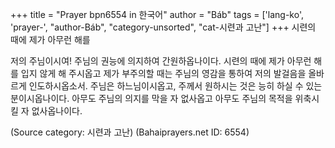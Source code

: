 +++
title = "Prayer bpn6554 in 한국어"
author = "Báb"
tags = ['lang-ko', 'prayer-', "author-Báb", "category-unsorted", "cat-시련과 고난"]
+++
시련의 때에 제가 아무런 해를

저의 주님이시여! 주님의 권능에 의지하여 간원하옵나이다. 시련의 때에 제가 아무런 해를 입지 않게 해 주시옵고 제가 부주의할 때는 주님의 영감을 통하여 저의 발걸음을 올바르게 인도하시옵소서. 주님은 하느님이시옵고, 주께서 원하시는 것은 능히 하실 수 있는 분이시옵나이다. 아무도 주님의 의지를 막을 자 없사옵고 아무도 주님의 목적을 위축시킬 자 없사옵나이다.

(Source category: 시련과 고난)
(Bahaiprayers.net ID: 6554)
